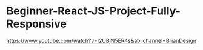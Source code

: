 # Beginner-React-JS-Project-Fully-Responsive

https://www.youtube.com/watch?v=I2UBjN5ER4s&ab_channel=BrianDesign
